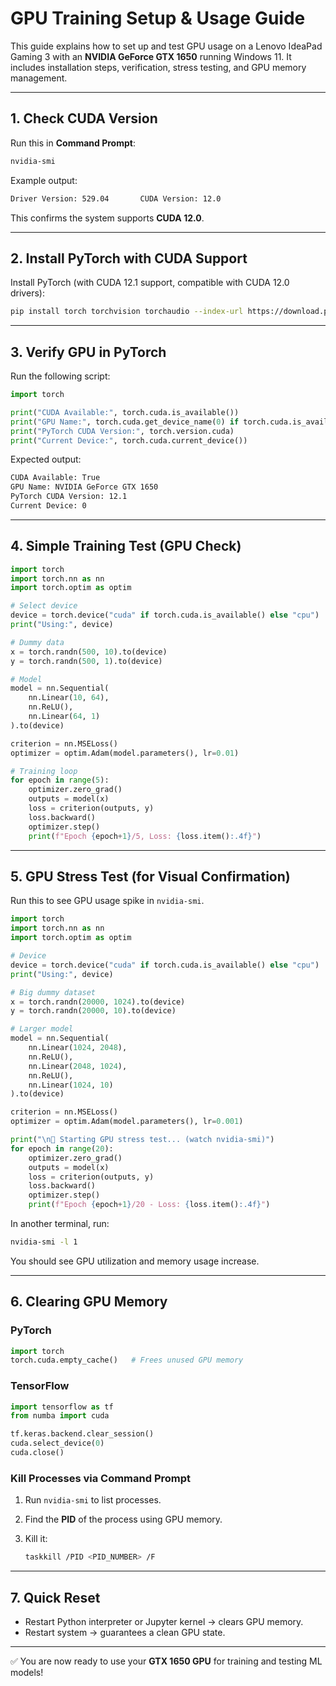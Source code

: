 # GPU Training Setup & Usage Guide

This guide explains how to set up and test GPU usage on a Lenovo IdeaPad Gaming 3 with an **NVIDIA GeForce GTX 1650** running Windows 11. It includes installation steps, verification, stress testing, and GPU memory management.

---

## 1. Check CUDA Version

Run this in **Command Prompt**:

```bash
nvidia-smi
```

Example output:

```cmd
Driver Version: 529.04       CUDA Version: 12.0
```

This confirms the system supports **CUDA 12.0**.

---

## 2. Install PyTorch with CUDA Support

Install PyTorch (with CUDA 12.1 support, compatible with CUDA 12.0 drivers):

```bash
pip install torch torchvision torchaudio --index-url https://download.pytorch.org/whl/cu121
```

---

## 3. Verify GPU in PyTorch

Run the following script:

```python
import torch

print("CUDA Available:", torch.cuda.is_available())
print("GPU Name:", torch.cuda.get_device_name(0) if torch.cuda.is_available() else "No GPU")
print("PyTorch CUDA Version:", torch.version.cuda)
print("Current Device:", torch.cuda.current_device())
```

Expected output:

```cmd
CUDA Available: True
GPU Name: NVIDIA GeForce GTX 1650
PyTorch CUDA Version: 12.1
Current Device: 0
```

---

## 4. Simple Training Test (GPU Check)

```python
import torch
import torch.nn as nn
import torch.optim as optim

# Select device
device = torch.device("cuda" if torch.cuda.is_available() else "cpu")
print("Using:", device)

# Dummy data
x = torch.randn(500, 10).to(device)
y = torch.randn(500, 1).to(device)

# Model
model = nn.Sequential(
    nn.Linear(10, 64),
    nn.ReLU(),
    nn.Linear(64, 1)
).to(device)

criterion = nn.MSELoss()
optimizer = optim.Adam(model.parameters(), lr=0.01)

# Training loop
for epoch in range(5):
    optimizer.zero_grad()
    outputs = model(x)
    loss = criterion(outputs, y)
    loss.backward()
    optimizer.step()
    print(f"Epoch {epoch+1}/5, Loss: {loss.item():.4f}")
```

---

## 5. GPU Stress Test (for Visual Confirmation)

Run this to see GPU usage spike in `nvidia-smi`.

```python
import torch
import torch.nn as nn
import torch.optim as optim

# Device
device = torch.device("cuda" if torch.cuda.is_available() else "cpu")
print("Using:", device)

# Big dummy dataset
x = torch.randn(20000, 1024).to(device)
y = torch.randn(20000, 10).to(device)

# Larger model
model = nn.Sequential(
    nn.Linear(1024, 2048),
    nn.ReLU(),
    nn.Linear(2048, 1024),
    nn.ReLU(),
    nn.Linear(1024, 10)
).to(device)

criterion = nn.MSELoss()
optimizer = optim.Adam(model.parameters(), lr=0.001)

print("\n🚀 Starting GPU stress test... (watch nvidia-smi)")
for epoch in range(20):
    optimizer.zero_grad()
    outputs = model(x)
    loss = criterion(outputs, y)
    loss.backward()
    optimizer.step()
    print(f"Epoch {epoch+1}/20 - Loss: {loss.item():.4f}")
```

In another terminal, run:

```bash
nvidia-smi -l 1
```

You should see GPU utilization and memory usage increase.

---

## 6. Clearing GPU Memory

### PyTorch

```python
import torch
torch.cuda.empty_cache()   # Frees unused GPU memory
```

### TensorFlow

```python
import tensorflow as tf
from numba import cuda

tf.keras.backend.clear_session()
cuda.select_device(0)
cuda.close()
```

### Kill Processes via Command Prompt

1. Run `nvidia-smi` to list processes.
2. Find the **PID** of the process using GPU memory.
3. Kill it:

   ```bash
   taskkill /PID <PID_NUMBER> /F
   ```

---

## 7. Quick Reset

- Restart Python interpreter or Jupyter kernel → clears GPU memory.
- Restart system → guarantees a clean GPU state.

---

✅ You are now ready to use your **GTX 1650 GPU** for training and testing ML models!
